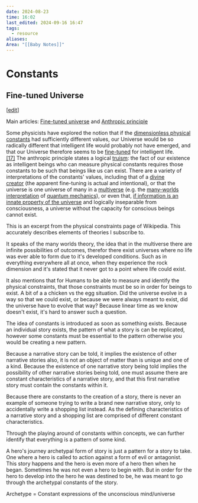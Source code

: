 ```yaml
---
date: 2024-08-23
time: 16:02
last_edited: 2024-09-16 16:47
tags:
  - resource
aliases: 
Area: "[[Baby Notes]]"
---
```

# Constants
## Fine-tuned Universe

[[edit](https://en.wikipedia.org/w/index.php?title=Physical_constant&action=edit&section=9 "Edit section: Fine-tuned universe")]

Main articles: [Fine-tuned universe](https://en.wikipedia.org/wiki/Fine-tuned_universe "Fine-tuned universe") and [Anthropic principle](https://en.wikipedia.org/wiki/Anthropic_principle "Anthropic principle")

Some physicists have explored the notion that if the [dimensionless physical constants](https://en.wikipedia.org/wiki/Dimensionless_physical_constant "Dimensionless physical constant") had sufficiently different values, our Universe would be so radically different that intelligent life would probably not have emerged, and that our Universe therefore seems to be [fine-tuned](https://en.wikipedia.org/wiki/Fine-tuned_universe "Fine-tuned universe") for intelligent life.[[17]](https://en.wikipedia.org/wiki/Physical_constant#cite_note-17) The anthropic principle states a logical [truism](https://en.wikipedia.org/wiki/Truism "Truism"): the fact of our existence as intelligent beings who can measure physical constants requires those constants to be such that beings like us can exist. There are a variety of interpretations of the constants' values, including that of a [divine creator](https://en.wikipedia.org/wiki/Intelligent_design "Intelligent design") (the apparent fine-tuning is actual and intentional), or that the universe is one universe of many in a [multiverse](https://en.wikipedia.org/wiki/Multiverse "Multiverse") (e.g. the [many-worlds interpretation](https://en.wikipedia.org/wiki/Many-worlds_interpretation "Many-worlds interpretation") of [quantum mechanics](https://en.wikipedia.org/wiki/Quantum_mechanics "Quantum mechanics")), or even that, [if information is an innate property of the universe](https://en.wikipedia.org/wiki/It_from_bit "It from bit") and logically inseparable from consciousness, a universe without the capacity for conscious beings cannot exist.

This is an excerpt from the physical constraints page of Wikipedia. This accurately describes elements of theories I subscribe to.

It speaks of the many worlds theory, the idea that in the multiverse there are infinite possibilities of outcomes, therefor there exist universes where no life was ever able to form due to it's developed conditions. Such as in everything everywhere all at once, when they experience the rock dimension and it's stated that it never got to a point where life could exist.

It also mentions that for Humans to be able to measure and identify the physical constraints, that those constraints must be so in order for beings to exist. A bit of a a chicken vs the egg situation.
Did the universe evolve in a way so that we could exist, or because we were always meant to exist, did the universe have to evolve that way?
Because linear time as we know doesn't exist, it's hard to answer such a question.

The idea of constants is introduced as soon as something exists. Because an individual story exists, the pattern of what a story is can be replicated, however some constants must be essential to the pattern otherwise you would be creating a new pattern.

Because a narrative story can be told, it implies the existence of other narrative stories also, it is not an object of matter than is unique and one of a kind.
Because the existence of one narrative story being told implies the possibility of other narrative stories being told, one must assume there are constant characteristics of a narrative story, and that this first narrative story must contain the constants within it.

Because there are constants to the creation of a story, there is never an example of someone trying to write a brand new narrative story, only to accidentally write a shopping list instead. As the defining characteristics of a narrative story and a shopping list are comprised of different constant characteristics.

Through the playing around of constants within concepts, we can further identify that everything is a pattern of some kind.

A hero's journey archetypal form of story is just a pattern for a story to take.
One where a hero is called to action against a form of evil or antagonist. This story happens and the hero is even more of a hero then when he began. Sometimes he was not even a hero to begin with.
But in order for the hero to develop into the hero he was destined to be, he was meant to go through the archetypal constants of the story.

Archetype = Constant expressions of the unconscious mind/universe
